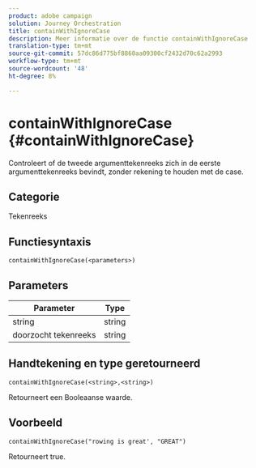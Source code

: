 ```yaml
---
product: adobe campaign
solution: Journey Orchestration
title: containWithIgnoreCase
description: Meer informatie over de functie containWithIgnoreCase
translation-type: tm+mt
source-git-commit: 57dc86d775bf8860aa09300cf2432d70c62a2993
workflow-type: tm+mt
source-wordcount: '48'
ht-degree: 8%

---
```



# containWithIgnoreCase {#containWithIgnoreCase}

Controleert of de tweede argumenttekenreeks zich in de eerste argumenttekenreeks bevindt, zonder rekening te houden met de case.

## Categorie

Tekenreeks

## Functiesyntaxis

`containWithIgnoreCase(<parameters>)`

## Parameters

| Parameter | Type |
|-----------|------------------|
| string | string |
| doorzocht tekenreeks | string |

## Handtekening en type geretourneerd

`containWithIgnoreCase(<string>,<string>)`

Retourneert een Booleaanse waarde.

## Voorbeeld

`containWithIgnoreCase("rowing is great', "GREAT")`

Retourneert true.
